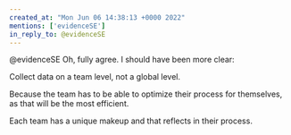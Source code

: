 ```yaml
---
created_at: "Mon Jun 06 14:38:13 +0000 2022"
mentions: ['evidenceSE']
in_reply_to: @evidenceSE
---
```


@evidenceSE Oh, fully agree. I should have been more clear:

Collect data on a team level, not a global level.

Because the team has to be able to optimize their process for themselves, as that will be the most efficient.

Each team has a unique makeup and that reflects in their process.